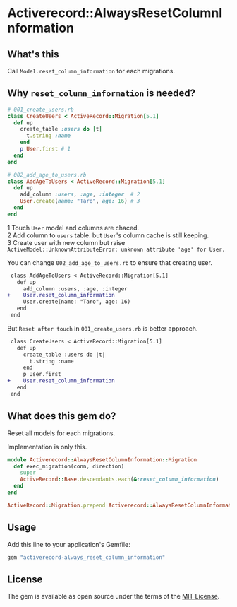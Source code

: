# Activerecord::AlwaysResetColumnInformation

## What's this

Call `Model.reset_column_information` for each migrations.

## Why `reset_column_information` is needed?

```ruby
# 001_create_users.rb
class CreateUsers < ActiveRecord::Migration[5.1]
  def up
    create_table :users do |t|
      t.string :name
    end
    p User.first # 1
  end
end

# 002_add_age_to_users.rb
class AddAgeToUsers < ActiveRecord::Migration[5.1]
  def up
    add_column :users, :age, :integer  # 2
    User.create(name: "Taro", age: 16) # 3
  end
end
```

1 Touch `User` model and columns are chaced.<br>
2 Add column to `users` table. but `User`'s column cache is still keeping.<br>
3 Create user with new column but raise `ActiveModel::UnknownAttributeError: unknown attribute 'age' for User.`

You can change `002_add_age_to_users.rb` to ensure that creating user.

```diff
 class AddAgeToUsers < ActiveRecord::Migration[5.1]
   def up
     add_column :users, :age, :integer
+    User.reset_column_information
     User.create(name: "Taro", age: 16)
   end
 end
```

But `Reset after touch` in `001_create_users.rb` is better approach.

```diff
 class CreateUsers < ActiveRecord::Migration[5.1]
   def up
     create_table :users do |t|
       t.string :name
     end
     p User.first
+    User.reset_column_information
   end
 end
```


## What does this gem do?

Reset all models for each migrations.

Implementation is only this.

```ruby
module Activerecord::AlwaysResetColumnInformation::Migration
  def exec_migration(conn, direction)
    super
    ActiveRecord::Base.descendants.each(&:reset_column_information)
  end
end

ActiveRecord::Migration.prepend Activerecord::AlwaysResetColumnInformation::Migration
```


## Usage

Add this line to your application's Gemfile:

```ruby
gem "activerecord-always_reset_column_information"
```

## License

The gem is available as open source under the terms of the [MIT License](http://opensource.org/licenses/MIT).
